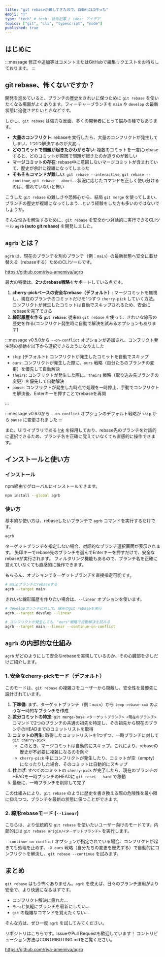 ```yaml
---
title: "git rebaseが難しすぎたので、自動化CLI作った"
emoji: "🔨"
type: "tech" # tech: 技術記事 / idea: アイデア
topics: ["git", "cli", "typescript", "node"]
published: true
---
```


## はじめに

:::message
修正や追加等はコメントまたはGitHubで編集リクエストをお待ちしております。
:::

## git rebase、怖くないですか？

開発を進めていると、ブランチの歴史をきれいに保つために `git rebase` を使いたくなる場面がよくあります。フィーチャーブランチを `main` や `develop` の最新状態に追従させたいときなどです。

しかし、`git rebase` は強力な反面、多くの開発者にとって悩みの種でもあります。

- **大量のコンフリクト**: rebaseを実行したら、大量のコンフリクトが発生してしまい、1つ1つ解決するのが大変...
- **どのコミットで問題が起きたかわからない**: 複数のコミットを一度にrebaseすると、どのコミットが原因で問題が起きたのか追うのが難しい
- **マージコミットの存在**: rebase中に意図しないマージコミットが含まれていて、歴史が余計に複雑になってしまった
- **そもそもコマンドが難しい**: `git rebase --interactive`, `git rebase --continue`, `git rebase --abort`... 状況に応じたコマンドを正しく使い分けるのは、慣れていないと怖い

こうした `git rebase` の難しさや恐怖心から、結局 `git merge` を使ってしまい、ブランチの歴史が複雑になってしまう...という経験をした方も多いのではないでしょうか。

そんな悩みを解決するために、`git rebase` を安全かつ対話的に実行できるCLIツール **`agrb` (auto git rebase)** を開発しました。

## `agrb` とは？

`agrb` は、現在のブランチを別のブランチ（例：`main`）の最新状態へ安全に載せ替える（rebaseする）ためのCLIツールです。

<https://github.com/riya-amemiya/agrb>

最大の特徴は、**2つのrebase戦略**をサポートしている点です。

1. **cherry-pickベースの安全なrebase（デフォルト）**: マージコミットを無視し、現在のブランチのコミットだけを1つずつ `cherry-pick` していく方法。コンフリクトが発生したコミットは自動でスキップされるため、安全にrebaseを完了できる
2. **線形履歴を作る `git rebase`**: 従来の `git rebase` を使って、きれいな線形の歴史を作る(コンフリクト発生時に自動で解決を試みるオプションもあります)

:::message
v0.5.0から `--on-conflict` オプションが追加され、コンフリクト発生時の挙動を以下から選択できるようになりました

- `skip` (デフォルト): コンフリクトが発生したコミットを自動でスキップ
- `ours`: コンフリクトが発生した際に、`ours` 戦略（自分たちのブランチの変更）を優先して自動解決
- `theirs`: コンフリクトが発生した際に、`theirs` 戦略（取り込み先ブランチの変更）を優先して自動解決
- `pause`: コンフリクトが発生した時点で処理を一時停止、手動でコンフリクトを解決後、Enterキーを押すことでrebaseを再開

:::

:::message
v0.6.0から `--on-conflict` オプションのデフォルト戦略が `skip` から `pause` に変更されました
:::

また、UIライブラリである [Ink](https://github.com/vadimdemedes/ink) を採用しており、rebase先のブランチを対話的に選択できるため、ブランチ名を正確に覚えていなくても直感的に操作できます。

## インストールと使い方

### インストール

npm経由でグローバルにインストールできます。

```bash
npm install --global agrb
```

### 使い方

基本的な使い方は、rebaseしたいブランチで `agrb` コマンドを実行するだけです。

```bash
agrb
```

ターゲットブランチを指定しない場合、対話的なブランチ選択画面が表示されます。
矢印キーでrebase先のブランチを選んでEnterキーを押すだけで、安全なrebaseが実行されます。
フィルタリング機能もあるので、ブランチ名を正確に覚えていなくても直感的に操作できます。

もちろん、オプションでターゲットブランチを直接指定可能です。

```bash
# mainブランチにrebaseする
agrb --target main
```

きれいな線形履歴を作りたい場合は、`--linear` オプションを使います。

```bash
# developブランチに対して、線形のgit rebaseを実行
agrb --target develop --linear

# コンフリクトが発生しても、"ours"戦略で自動解決を試みる
agrb --target main --linear --continue-on-conflict
```

## `agrb` の内部的な仕組み

`agrb` がどのようにして安全なrebaseを実現しているのか、その心臓部を少しだけご紹介します。

### 1. 安全なcherry-pickモード（デフォルト）

このモードは、`git rebase` の複雑さをユーザーから隠蔽し、安全性を最優先に設計されています。

1. **下準備**: まず、ターゲットブランチ（例：`main`）から `temp-rebase-xxx` のような一時的なブランチを作成
2. **差分コミットの特定**: `git merge-base <ターゲットブランチ> <現在のブランチ>` コマンドで2つのブランチの共通の祖先を特定し、その祖先から現在のブランチのHEADまでのコミットリストを取得
3. **コミットの再生**: 取得したコミットリストを1つずつ、一時ブランチに対して `git cherry-pick`
    - このとき、マージコミットは自動的にスキップ。これにより、rebaseの歴史が不必要に複雑になるのを防ぐ
    - `cherry-pick` 中にコンフリクトが発生したり、コミットが空（empty）になったりした場合、そのコミットは自動的にスキップ
4. **仕上げ**: すべてのコミットの `cherry-pick` が完了したら、現在のブランチのHEADを一時ブランチのHEADに `git reset --hard` で移動
5. 最後に、一時ブランチを削除して完了

この仕組みにより、`git rebase` のように歴史を書き換える際の危険性を最小限に抑えつつ、ブランチを最新の状態に保つことができます。

### 2. 線形rebaseモード (`--linear`)

こちらは、より伝統的な `git rebase` を使いたいユーザー向けのモードです。内部的には `git rebase origin/<ターゲットブランチ>` を実行します。

`--continue-on-conflict` オプションが指定されている場合、コンフリクトが起きても処理を止めず、`-X ours` 戦略（自分たちの変更を優先する）で自動的にコンフリクトを解決し、`git rebase --continue` を試みます。

## まとめ

`git rebase` はもう怖くありません。`agrb` を使えば、日々のブランチ運用がより安全で、より快適になるはずです。

- コンフリクト解決に疲れた...
- もっと気軽にブランチを最新にしたい...
- `git` の複雑なコマンドを覚えたくない...

そんな方は、ぜひ一度 `agrb` を試してみてください。

リポジトリはこちらです。IssueやPull Requestも歓迎しています！
コントリビューション方法はCONTRIBUTING.mdをご覧ください。

<https://github.com/riya-amemiya/agrb>

